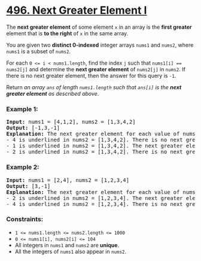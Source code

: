 # [496. Next Greater Element I](https://leetcode.com/problems/next-greater-element-i)

The <strong>next greater element</strong> of some element <code>x</code> in an array is the <strong>first greater</strong> element that is <strong>to the right</strong> of <code>x</code> in the same array.

You are given two <strong>distinct 0-indexed</strong> integer arrays <code>nums1</code> and <code>nums2</code>, where <code>nums1</code> is a subset of <code>nums2</code>.

For each <code>0 <= i < nums1.length</code>, find the index <code>j</code> such that <code>nums1[i] == nums2[j]</code> and determine the <strong>next greater element</strong> of <code>nums2[j]</code> in <code>nums2</code>. If there is no next greater element, then the answer for this query is <code>-1</code>.

Return <em>an array <code>ans</code> of length <code>nums1.length</code> such that <code>ans[i]</code> is the <strong>next greater element</strong> as described above</em>.

### **Example 1:**
<pre>
<strong>Input:</strong> nums1 = [4,1,2], nums2 = [1,3,4,2]
<strong>Output:</strong> [-1,3,-1]
<strong>Explanation:</strong> The next greater element for each value of nums1 is as follows:
- 4 is underlined in nums2 = [1,3,4,2]. There is no next greater element, so the answer is -1.
- 1 is underlined in nums2 = [1,3,4,2]. The next greater element is 3.
- 2 is underlined in nums2 = [1,3,4,2]. There is no next greater element, so the answer is -1.
</pre>

### **Example 2:**
<pre>
<strong>Input:</strong> nums1 = [2,4], nums2 = [1,2,3,4]
<strong>Output:</strong> [3,-1]
<strong>Explanation:</strong> The next greater element for each value of nums1 is as follows:
- 2 is underlined in nums2 = [1,2,3,4]. The next greater element is 3.
- 4 is underlined in nums2 = [1,2,3,4]. There is no next greater element, so the answer is -1.
</pre>

### **Constraints:**

- <code>1 <= nums1.length <= nums2.length <= 1000</code>
- <code>0 <= nums1[i], nums2[i] <= 104</code>
- All integers in <code>nums1</code> and <code>nums2</code> are <strong>unique</strong>.
- All the integers of <code>nums1</code> also appear in <code>nums2</code>.
